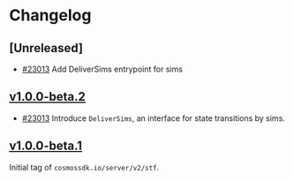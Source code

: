 <!--
Guiding Principles:

Changelogs are for humans, not machines.
There should be an entry for every single version.
The same types of changes should be grouped.
Versions and sections should be linkable.
The latest version comes first.
The release date of each version is displayed.
Mention whether you follow Semantic Versioning.

Usage:

Change log entries are to be added to the Unreleased section from newest to oldest.
Each entry must include the Github issue reference in the following format:

* [#<issue-number>] Changelog message.

-->

# Changelog

## [Unreleased]

* [#23013](https://github.com/cosmos/cosmos-sdk/pull/23013) Add DeliverSims entrypoint for sims


## [v1.0.0-beta.2](https://github.com/cosmos/cosmos-sdk/releases/tag/server/v2/stf%2Fv1.0.0-beta.2)

* [#23013](https://github.com/cosmos/cosmos-sdk/pull/23013) Introduce `DeliverSims`, an interface for state transitions by sims.

## [v1.0.0-beta.1](https://github.com/cosmos/cosmos-sdk/releases/tag/server/v2/stf%2Fv1.0.0-beta.1)

Initial tag of `cosmossdk.io/server/v2/stf`.
